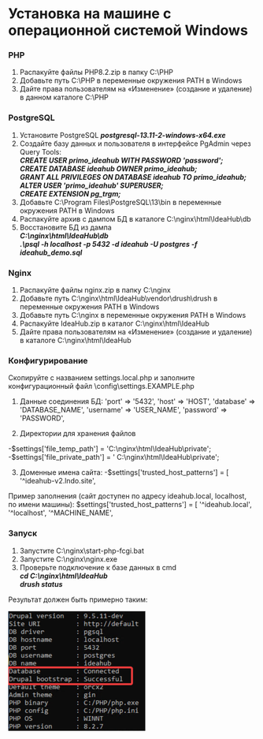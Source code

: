 # Установка на машине с операционной системой Windows
		
  ### PHP
1. Распакуйте файлы PHP8.2.zip в папку C:\PHP
2. Добавьте путь C:\PHP в переменные окружения PATH в Windows
3. Дайте права пользователям на «Изменение» (создание и удаление) в данном каталоге C:\PHP
	
 ### PostgreSQL
1. Установите PostgreSQL
   ***postgresql-13.11-2-windows-x64.exe***
2. Создайте базу данных и пользователя в интерфейсе PgAdmin через Query Tools:  
***CREATE USER primo_ideahub WITH PASSWORD 'password';***  
***CREATE DATABASE ideahub OWNER primo_ideahub;***  
***GRANT ALL PRIVILEGES ON DATABASE ideahub TO primo_ideahub;***  
***ALTER USER 'primo_ideahub' SUPERUSER;***  
***CREATE EXTENSION pg_trgm;***
3. Добавьте C:\Program Files\PostgreSQL\13\bin в переменные окружения PATH в Windows
4. Распакуйте архив с дампом БД в каталоге C:\nginx\html\IdeaHub\db
5. Восстановите БД из дампа   
***C:\nginx\html\IdeaHub\db***  
***.\psql -h localhost -p 5432 -d ideahub -U postgres -f ideahub_demo.sql***
   
### Nginx
1. Распакуйте файлы nginx.zip в папку C:\nginx
2. Добавьте путь C:\nginx\html\IdeaHub\vendor\drush\drush в переменные окружения PATH в Windows 
3. Добавьте путь C:\nginx в переменные окружения PATH в Windows
4. Распакуйте IdeaHub.zip в каталог C:\nginx\html\IdeaHub 
5. Дайте права пользователям на «Изменение» (создание и удаление) в каталоге C:\nginx\html\IdeaHub
   
### Конфигурирование
Скопируйте с названием settings.local.php и заполните конфигурационный файл \config\settings.EXAMPLE.php

1. Данные соединения БД:
'port' => '5432',
'host' => 'HOST',
'database' => 'DATABASE_NAME',
'username' => 'USER_NAME',
'password' => 'PASSWORD',

2. Директории для хранения файлов
   
-$settings['file_temp_path'] = 'C:\nginx\html\IdeaHub\private';  
-$settings['file_private_path'] = ' C:\nginx\html\IdeaHub\private';

3. Доменные имена сайта:
-$settings['trusted_host_patterns'] = [
  '^ideahub-v2\.lndo\.site',

Пример заполнения (сайт доступен по адресу ideahub.local, localhost, по имени машины):
$settings['trusted_host_patterns'] = [
  '^ideahub\.local',
  '^localhost',
  '^MACHINE_NAME',

### Запуск
1. Запустите C:\nginx\start-php-fcgi.bat
2. Запустите C:\nginx\nginx.exe
3. Проверьте подключение к базе данных в cmd  
***cd C:\nginx\html\IdeaHub***  
***drush status***  

Результат должен быть примерно таким:

![](<../../.gitbook/assets/IdeaHub_Installation_1.png>)


